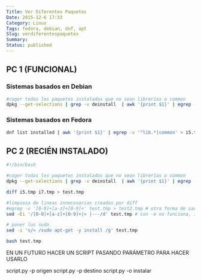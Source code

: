 ```yaml
---
Title: Ver Diferentes Paquetes
Date: 2015-12-6 17:33
Category: Linux
Tags: fedora, debian, dnf, apt
Slug: verdiferentespaquetes
Summary: 
Status: published
---
```





## PC 1 (FUNCIONAL)

### Sistemas basados en Debian

```bash
#coger todas los paquetes instalados que no sean librerías o common 
dpkg --get-selections | grep -v deinstall  | awk '{print $1}' | egrep -v '^lib.*|common' > i5.tmp
```

### Sistemas basados en Fedora
```bash
dnf list installed | awk '{print $1}' | egrep -v '^lib.*|common' > i5.tmp
```

## PC 2 (RECIÉN INSTALADO)

```bash
#!/bin/bash

#coger todas los paquetes instalados que no sean librerías o common 
dpkg --get-selections | grep -v deinstall  | awk '{print $1}' | egrep -v '^lib.*|common' > i7.tmp

diff i5.tmp i7.tmp > test.tmp

#limpieza de lineas innecesarias creadas por diff
#egrep -v '[0-9]+[a-z]+[0-9]+' test.tmp > test2.tmp # otra forma de sacar las diferencias
sed -Ei '/[0-9]+[a-z]+[0-9]+|> |---/d' test.tmp # con -e no funciona, investigar

# poner los sudo
sed -i 's/< /sudo apt-get -y install /g' test.tmp

bash test.tmp
```


EN UN FUTURO HACER UN SCRIPT PASANDO PARÁMETRO PARA HACER USARLO


script.py -p origen
script.py -p destino
script.py -o instalar